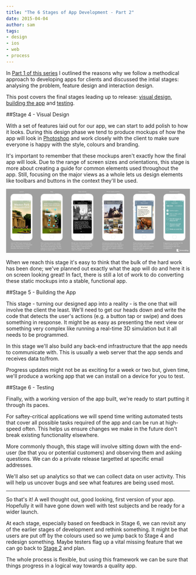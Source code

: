 ```yaml
---
title: "The 6 Stages of App Development - Part 2"
date: 2015-04-04
author: sam
tags:
- design
- ios
- web
- process
---
```


In [Part 1 of this series][part1] I outlined the reasons why we follow a methodical approach to developing apps for clients and discussed the intial stages: analysing the problem, feature design and interaction design.

This post covers the final stages leading up to release: [visual design][stage4], [building the app][stage5] and [testing][stage6].

##Stage 4 - Visual Design

With a set of features laid out for our app, we can start to add polish to how it looks. During this design phase we tend to produce mockups of how the app will look in [Photoshop][ps] and work closely with the client to make sure everyone is happy with the style, colours and branding.

It's important to remember that these mockups aren't exactly how the final app will look. Due to the range of screen sizes and orientations, this stage is more about creating a guide for common elements used throughout the app. Still, focusing on the major views as a whole lets us design elements like toolbars and buttons in the context they'll be used.

<a href="/blog/museum-ibeacon-app/museum-app.jpg"><img src="/blog/museum-ibeacon-app/museum-app.jpg" alt="iBeacon App Mockup" /></a>

When we reach this stage it's easy to think that the bulk of the hard work has been done; we've planned out exactly what the app will do and here it is on screen looking great! In fact, there is still a lot of work to do converting these static mockups into a stable, functional app.

##Stage 5 - Building the App

This stage - turning our designed app into a reality - is the one that will involve the client the least. We'll need to get our heads down and write the code that detects the user's actions (e.g. a button tap or swipe) and does something in response. It might be as easy as presenting the next view or something very complex like running a real-time 3D simulation but it all needs to be programmed.

In this stage we'll also build any back-end infrastructure that the app needs to communicate with. This is usually a web server that the app sends and receives data to/from.

Progress updates might not be as exciting for a week or two but, given time, we'll produce a working app that we can install on a device for you to test.


##Stage 6 - Testing

Finally, with a working version of the app built, we're ready to start putting it through its paces.

For saftey-critical applications we will spend time writing automated tests that cover all possible tasks required of the app and can be run at high-speed often. This helps us ensure changes we make in the future don't break existing functionality elsewhere.

More commonly though, this stage will involve sitting down with the end-user (be that you or potential customers) and observing them and asking questions. We can do a private release targetted at specific email addresses.

We'll also set up analytics so that we can collect data on user activity. This will help us uncover bugs and see what features are being used most.


---


So that's it! A well thought out, good looking, first version of your app. Hopefully it will have gone down well with test subjects and be ready for a wider launch.

At each stage, especially based on feedback in Stage 6, we can revisit any of the earlier stages of development and rethink something. It might be that users are put off by the colours used so we jump back to Stage 4 and redesign something. Maybe testers flag up a vital missing feature that we can go back to [Stage 2][stage2] and plan.

The whole process is flexible, but using this framework we can be sure that things progress in a logical way towards a quality app.


[part1]: /blog/app-dev-stages-part-1
[stage2]: /blog/app-dev-stages-part-1#stage-2---feature-design
[stage4]: #stage-4---visual-design
[stage5]: #stage-5---building-the-app
[stage6]: #stage-6---testing
[ps]: http://www.photoshop.com/
